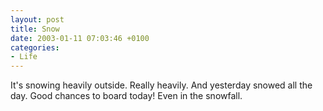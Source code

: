 ```yaml
---
layout: post
title: Snow
date: 2003-01-11 07:03:46 +0100
categories:
- Life
---
```

<p>It's snowing heavily outside. Really heavily. And yesterday snowed all the day. Good chances to board today! Even in the snowfall.</p>
